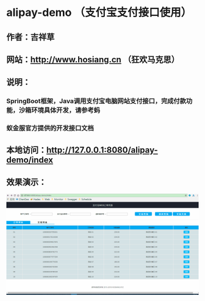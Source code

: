 # alipay-demo （支付宝支付接口使用）

## 作者：吉祥草

## 网站：http://www.hosiang.cn （狂欢马克思）

## 说明：

### SpringBoot框架，Java调用支付宝电脑网站支付接口，完成付款功能，沙箱环境具体开发，请参考蚂

### 蚁金服官方提供的开发接口文档

## 本地访问：http://127.0.0.1:8080/alipay-demo/index

## 效果演示：

![alipay](src/main/resources/META-INF/resources/static/images/demo.gif  "Java调用支付宝电脑网站支付接口")
